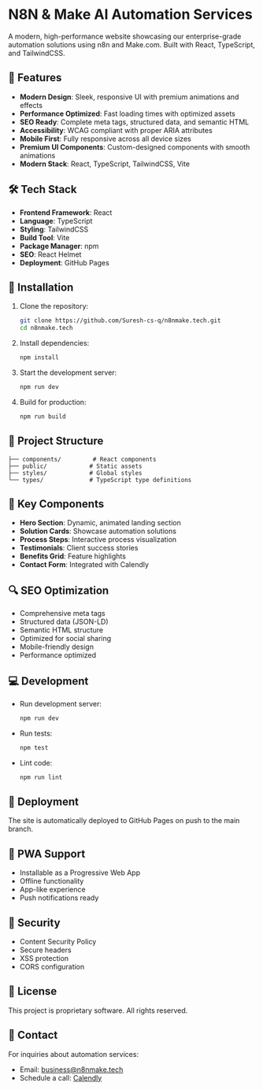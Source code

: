 # N8N & Make AI Automation Services

A modern, high-performance website showcasing our enterprise-grade automation solutions using n8n and Make.com. Built with React, TypeScript, and TailwindCSS.

## 🚀 Features

- **Modern Design**: Sleek, responsive UI with premium animations and effects
- **Performance Optimized**: Fast loading times with optimized assets
- **SEO Ready**: Complete meta tags, structured data, and semantic HTML
- **Accessibility**: WCAG compliant with proper ARIA attributes
- **Mobile First**: Fully responsive across all device sizes
- **Premium UI Components**: Custom-designed components with smooth animations
- **Modern Stack**: React, TypeScript, TailwindCSS, Vite

## 🛠️ Tech Stack

- **Frontend Framework**: React
- **Language**: TypeScript
- **Styling**: TailwindCSS
- **Build Tool**: Vite
- **Package Manager**: npm
- **SEO**: React Helmet
- **Deployment**: GitHub Pages

## 🔧 Installation

1. Clone the repository:

   ```bash
   git clone https://github.com/Suresh-cs-q/n8nmake.tech.git
   cd n8nmake.tech
   ```

2. Install dependencies:

   ```bash
   npm install
   ```

3. Start the development server:

   ```bash
   npm run dev
   ```

4. Build for production:
   ```bash
   npm run build
   ```

## 📁 Project Structure

```
├── components/         # React components
├── public/            # Static assets
├── styles/            # Global styles
└── types/             # TypeScript type definitions
```

## 🎯 Key Components

- **Hero Section**: Dynamic, animated landing section
- **Solution Cards**: Showcase automation solutions
- **Process Steps**: Interactive process visualization
- **Testimonials**: Client success stories
- **Benefits Grid**: Feature highlights
- **Contact Form**: Integrated with Calendly

## 🔍 SEO Optimization

- Comprehensive meta tags
- Structured data (JSON-LD)
- Semantic HTML structure
- Optimized for social sharing
- Mobile-friendly design
- Performance optimized

## 💻 Development

- Run development server:

  ```bash
  npm run dev
  ```

- Run tests:

  ```bash
  npm test
  ```

- Lint code:
  ```bash
  npm run lint
  ```

## 🚀 Deployment

The site is automatically deployed to GitHub Pages on push to the main branch.

## 📱 PWA Support

- Installable as a Progressive Web App
- Offline functionality
- App-like experience
- Push notifications ready

## 🔐 Security

- Content Security Policy
- Secure headers
- XSS protection
- CORS configuration

## 📄 License

This project is proprietary software. All rights reserved.

## 🤝 Contact

For inquiries about automation services:

- Email: business@n8nmake.tech
- Schedule a call: [Calendly](https://calendly.com/n8n-make-ai/30min)
